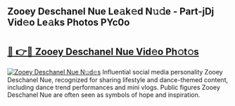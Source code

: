 ## Zooey Deschanel Nue Le𝚊k𝚎d N𝚞𝚍e - Part-jDj Vid𝚎o Le𝚊ks Photos PYc0o

# <h2><a href="http://fb6v2k.evod.top/?m=Zooey+Deschanel+Nue">🔗 👉🔴 Zooey Deschanel Nue Vid𝚎o Ph𝚘t𝚘s</a></h2>

[![Zooey Deschanel Nue N𝚞d𝚎s](https://i.imgur.com/8V9OHl7.gif)](http://fb6v2k.evod.top/?m=Zooey+Deschanel+Nue)
Influential social media personality Zooey Deschanel Nue, recognized for sharing lifestyle and dance-themed content, including dance trend performances and mini vlogs. Public figures Zooey Deschanel Nue are often seen as symbols of hope and inspiration. 
